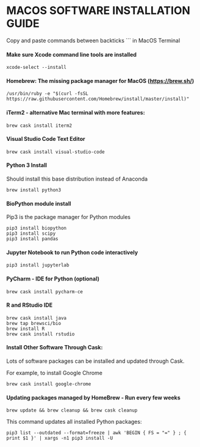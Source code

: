 # MACOS SOFTWARE INSTALLATION GUIDE
Copy and paste commands between backticks ``` in MacOS Terminal



#### Make sure Xcode command line tools are installed

```
xcode-select --install
```



#### Homebrew: The missing package manager for MacOS (https://brew.sh/)

```
/usr/bin/ruby -e "$(curl -fsSL https://raw.githubusercontent.com/Homebrew/install/master/install)"
```



#### iTerm2 - alternative Mac terminal with more features:

```
brew cask install iterm2
```



#### Visual Studio Code Text Editor

```
brew cask install visual-studio-code
```



#### Python 3 Install

Should install this base distribution instead of Anaconda

```
brew install python3
```



#### BioPython module install

Pip3 is the package manager for Python modules

```
pip3 install biopython
pip3 install scipy
pip3 install pandas
```



#### Jupyter Notebook to run Python code interactively

```
pip3 install jupyterlab
```



#### PyCharm - IDE for Python (optional)

```
brew cask install pycharm-ce
```



#### R and RStudio IDE

```
brew cask install java
brew tap brewsci/bio
brew install R
brew cask install rstudio
```



#### Install Other Software Through Cask:

Lots of software packages can be installed and updated through Cask.

For example, to install Google Chrome

```
brew cask install google-chrome
```



#### Updating packages managed by HomeBrew - Run every few weeks

```
brew update && brew cleanup && brew cask cleanup
```

This command updates all installed Python packages:

```
pip3 list --outdated --format=freeze | awk 'BEGIN { FS = "=" } ; { print $1 }' | xargs -n1 pip3 install -U
```

